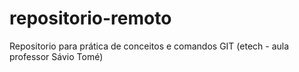 # repositorio-remoto
Repositorio para prática de conceitos e comandos GIT (etech - aula professor Sávio Tomé)
